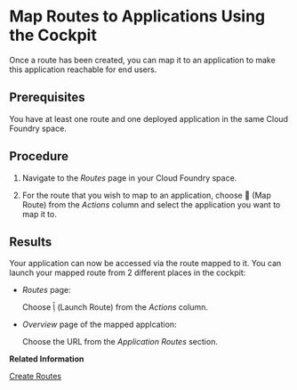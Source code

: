 <!-- loiob25cf8a1eeeb4d7d85a009027aad66c1 -->

<link rel="stylesheet" type="text/css" href="../css/sap-icons.css"/>

# Map Routes to Applications Using the Cockpit

Once a route has been created, you can map it to an application to make this application reachable for end users.



<a name="loiob25cf8a1eeeb4d7d85a009027aad66c1__prereq_lpw_gfq_43b"/>

## Prerequisites

You have at least one route and one deployed application in the same Cloud Foundry space.



## Procedure

1.  Navigate to the *Routes* page in your Cloud Foundry space.

2.  For the route that you wish to map to an application, choose :link: \(Map Route\) from the *Actions* column and select the application you want to map it to.




<a name="loiob25cf8a1eeeb4d7d85a009027aad66c1__result_ugl_qlq_43b"/>

## Results

Your application can now be accessed via the route mapped to it. You can launch your mapped route from 2 different places in the cockpit:

-   *Routes* page:

    Choose <span class="SAP-icons"></span> \(Launch Route\) from the *Actions* column.

-   *Overview* page of the mapped applcation:

    Choose the URL from the *Application Routes* section.


**Related Information**  


[Create Routes](create-routes-9fddeea.md "You can configure the URLs through which end users can reach your applications.")

